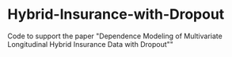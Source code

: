# Hybrid-Insurance-with-Dropout
Code to support the paper "Dependence Modeling of Multivariate Longitudinal Hybrid Insurance Data with Dropout""
